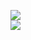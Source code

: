 [![](https://img.shields.io/badge/Made%20With-Github%20Spray-lightgrey.svg?style=for-the-badge&logo=github)](https://github.com/Annihil/github-spray#30906)  
[![](https://i.imgur.com/2DrTn0Z.gif)](https://github.com/Annihil/github-spray)